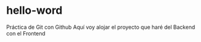 # hello-word
Práctica de Git con Github
Aquí voy alojar el proyecto que haré del Backend con el Frontend
